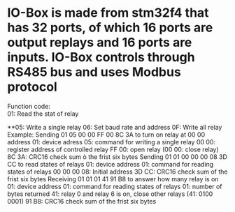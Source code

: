 # IO-Box is made from stm32f4 that has 32 ports, of which 16 ports are output replays and 16 ports are inputs. IO-Box controls through RS485 bus and uses Modbus protocol
  <p>Function code:<br>
  01: Read the stat of relay</p>
  **05: Write a single relay
  06: Set baud rate and address
  0F: Write all relay
Example:
Sending 01 05 00 00 FF 00 8C 3A to turn on relay at 00 00 address
01: device adress
05: command for writing a single relay
00 00: register address of controlled relay
FF 00: open relay (00 00: close relay)
8C 3A: CRC16 check sum ò the frist six bytes
Sending 01 01 00 00 00 08 3D CC to read states of relays
01: device address
01: command for reading states of relays
00 00 00 08: Initial address
3D CC: CRC16 check sum of the frist six bytes
Receiving 01 01 01 41 91 B8 to answer how many relay is on
01: device address
01: command for reading states of relays
01: number of bytes returned
41: relay 0 and relay 6 is on, close other relays (41: 0100 0001)
91 B8: CRC16 check sum of the frist six bytes

